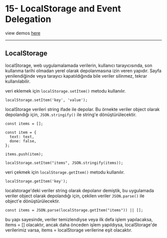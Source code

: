 # 15- LocalStorage and Event Delegation

view demos [here](https://bayirdan.github.io/javascript30/15-localStorage-and-event-delegation/index.html)

---

## LocalStorage

localStorage, web uygulamalamada verilerin, kullanıcı tarayıcısında, son kullanma tarihi olmadan yerel olarak depolanmasına izin veren yapıdır. Sayfa yenilendiğinde veya tarayıcı kapatıldığında bile veriler silinmez, tekrar kullanılabilir.

veri eklemek için `localStorage.setItem()` metodu kullanılır.

```
localStorage.setItem('key', 'value');
```

localStorage verileri string ifade ile depolar. Bu örnekte veriler object olarak depolandığı için, `JSON.stringify()` ile string'e dönüştürülecektir.

```
const items = [];

const item = {
  text: text,
  done: false,
};

items.push(item);

localStorage.setItem("items", JSON.stringify(items));
```

veri çekmek için `localStorage.getItem()` metodu kullanılır.

```
localStorage.getItem('key');
```

localstorage'deki veriler string olarak depolanır demiştik, bu uygulamada veriler object olarak depolandığı için, çekilen veriler `JSON.parse()` ile object'e dönüştürülecektir.

```
const items = JSON.parse(localStorage.getItem("items")) || [];
```

bu yapı sayesinde, veriler temizlendiyse veya ilk defa işlem yapılacaksa, items = [] olacaktır, ancak daha önceden işlem yapıldıysa, localStorage'de verilerimiz varsa, items = localStorage verilerine eşit olacaktır.
